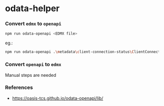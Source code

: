 # odata-helper

### Convert `edmx` to `openapi`

```bash
npm run odata-openapi <EDMX file>
```

eg.:
```bash
npm run odata-openapi .\metadata\client-connection-status\ClientConnectionStatus.json

```

### Convert `openapi` to `edmx`

Manual steps are needed


### References

- https://oasis-tcs.github.io/odata-openapi/lib/
